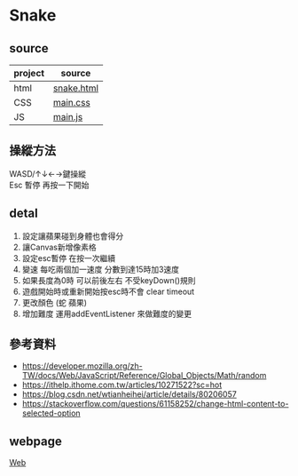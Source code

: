 # Snake

## source
| project | source |
| --- | --- |
| html | [snake.html](https://github.com/shain120/wp/blob/master/html/midterm/snake.html) |
| CSS | [main.css](https://github.com/shain120/wp/blob/master/html/midterm/main.css) |
| JS | [main.js](https://github.com/shain120/wp/blob/master/html/midterm/main.js) |
## 操縱方法
WASD/↑↓←→鍵操縱  
Esc 暫停 再按一下開始
## detal
1. 設定讓蘋果碰到身體也會得分
2. 讓Canvas新增像素格
3. 設定esc暫停 在按一次繼續
4. 變速 每吃兩個加一速度 分數到達15時加3速度
5. 如果長度為0時 可以前後左右 不受keyDown()規則
6. 遊戲開始時或重新開始按esc時不會 clear timeout
7. 更改顏色 (蛇 蘋果)
8. 增加難度 運用addEventListener 來做難度的變更
## 參考資料
* https://developer.mozilla.org/zh-TW/docs/Web/JavaScript/Reference/Global_Objects/Math/random
* https://ithelp.ithome.com.tw/articles/10271522?sc=hot
* https://blog.csdn.net/wtianheihei/article/details/80206057
* https://stackoverflow.com/questions/61158252/change-html-content-to-selected-option
## webpage
[Web](https://shain120.github.io/wp/html/midterm/snake.html)
